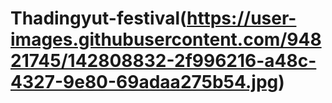 # Thadingyut-festival(https://user-images.githubusercontent.com/94821745/142808832-2f996216-a48c-4327-9e80-69adaa275b54.jpg)
